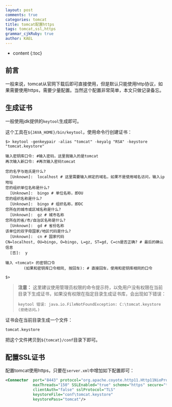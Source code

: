 ```yaml
---
layout: post
comments: true
categories: tomcat
title: tomcat配置https
tags: tomcat,ssl,https
grammar_cjkRuby: true
author: KAEL
---
```

    
* content
{:toc}

## 前言

一般来说，tomcat从官网下载后即可直接使用，但是默认只能使用http协议，如果需要使用https，需要少量配置。当然这个配置非常简单，本文只做记录备忘。

## 生成证书

一般使用jdk提供的`keytool`生成即可。

这个工具在`${JAVA_HOME}/bin/keytool`，使用命令行创建证书：

```text
$> keytool -genkeypair -alias "tomcat" -keyalg "RSA" -keystore "tomcat.keystore"

输入密钥库口令: #输入密码，这里我输入的是tomcat
再次输入新口令: #再次输入密码tomcat

您的名字与姓氏是什么?
  [Unknown]:  localhost # 这里需要输入绑定的域名，如果不是使用域名访问，输入ip地址
您的组织单位名称是什么?
  [Unknown]:  bingo # 单位名称，即OU
您的组织名称是什么?
  [Unknown]:  bingo # 组织名称，即DC
您所在的城市或区域名称是什么?
  [Unknown]:  gz # 城市名称
您所在的省/市/自治区名称是什么?
  [Unknown]:  gd # 省份名称
该单位的双字母国家/地区代码是什么?
  [Unknown]:  cn # 国家代码
CN=localhost, OU=bingo, O=bingo, L=gz, ST=gd, C=cn是否正确? # 最后的确认信息
  [否]:  y

输入 <tomcat> 的密钥口令
        (如果和密钥库口令相同, 按回车): # 直接回车，使用和密钥库相同的口令
        
$> 
```

> **注意：** 这里建议使用管理员权限的命令提示符，以免用户没有权限在当前目录下生成证书，如果没有权限在指定目录生成证书库，会出现如下错误：
> ```
> keytool 错误: java.io.FileNotFoundException: C:\tomcat.keystore (拒绝访问。)
> ```

证书会在当前目录生成一个文件：

```text
tomcat.keystore
```

把这个文件拷贝到`${tomcat}/conf`目录下即可。

## 配置SSL证书

配置tomcat使用https，只要在`server.xml`中增加如下配置即可：

```xml
<Connector  port="8443" protocol="org.apache.coyote.http11.Http11NioProtocol"
            maxThreads="150" SSLEnabled="true" scheme="https" secure="true"
            clientAuth="false" sslProtocol="TLS"
            keystoreFile="conf\tomcat.keystore"  
            keystorePass="tomcat"/>
```